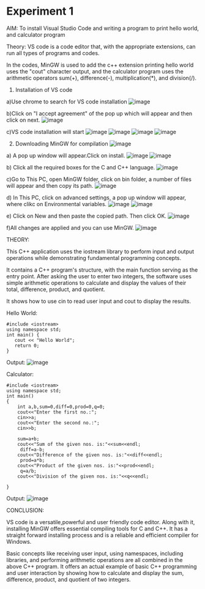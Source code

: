 # Experiment 1
AIM: To install Visual Studio Code and writing a program to print hello world, and calculator program

Theory: 
VS code is a code editor that, with the appropriate extensions, can run all types of programs and codes. 

In the codes, MinGW is used to add the c++ extension printing hello world uses the "cout" character output, and the calculator program uses the arithmetic operators sum(+), difference(-), multiplication(*), and division(/).

1) Installation of VS code

   
 a)Use chrome to search for VS code installation
   ![image](https://github.com/user-attachments/assets/965eacc0-2265-491e-9b1b-cda7643c96c1)

 
 b)Click on "I accept agreement" of the pop up which will appear and then click on next.
![image](https://github.com/user-attachments/assets/c15c3399-d76b-4162-9549-25b72b735c15)


c)VS code installation will start
![image](https://github.com/user-attachments/assets/1a469112-4f4f-451b-a745-9deca62f0a8b)
![image](https://github.com/user-attachments/assets/0cb429ff-5e44-415b-8e55-70b0616a6885)
![image](https://github.com/user-attachments/assets/08ecc2f7-3721-424c-97fa-b780956b748e)
![image](https://github.com/user-attachments/assets/5a5c40b5-37ea-418b-aa4d-1f4bdb3ac9ad)


2) Downloading MinGW for compilation 
![image](https://github.com/user-attachments/assets/e33198df-7d07-4f07-bca7-5851235127fe)


a) A pop up window will appear.Click on install.
![image](https://github.com/user-attachments/assets/31162aa4-c1ed-4092-88c4-9915c0288eeb)
![image](https://github.com/user-attachments/assets/857b8b52-aac2-4ee7-b8f4-26938f02aeee)


b) Click all the required boxes for the C and C++ language.
![image](https://github.com/user-attachments/assets/ae58e9db-4fad-4e11-9106-80aa7cf1919d)


c)Go to This PC, open MinGW folder, click on bin folder, a number of files will appear and then copy its path.
![image](https://github.com/user-attachments/assets/f8cea8df-cf33-4157-9515-fca0e8c807bc)


d) In This PC, click on advanced settings, a pop up window will appear, where clikc on Environmental variables.
![image](https://github.com/user-attachments/assets/43db6909-afcc-4b96-8d68-65c34394786f)
![image](https://github.com/user-attachments/assets/c3ae1d96-361f-496a-8ff0-0fef6b1bb3be)


e) Click on New and then paste the copied path. Then click OK.
![image](https://github.com/user-attachments/assets/6b0bb4f3-e4f5-46d4-be81-57cc712e9cc1)


f)All changes are applied and you can use MinGW.
![image](https://github.com/user-attachments/assets/1ec84834-28c0-4647-bb0f-c213050252ec)

THEORY:

This C++ application uses the iostream library to perform input and output operations while demonstrating fundamental programming concepts. 

It contains a C++ program's structure, with the main function serving as the entry point. After asking the user to enter two integers, the software uses simple arithmetic operations to calculate and display the values of their total, difference, product, and quotient. 

It shows how to use cin to read user input and cout to display the results.


Hello World:

```
#include <iostream>
using namespace std;
int main() {
   cout << "Hello World"; 
   return 0;
}
```

Output:
![image](https://github.com/user-attachments/assets/430265ab-1b23-4203-b523-290f8e1de046)

Calculator:
```
#include <iostream>
using namespace std;
int main()
{
    int a,b,sum=0,diff=0,prod=0,q=0;
    cout<<"Enter the first no.:";
    cin>>a;
    cout<<"Enter the second no.:";
    cin>>b;
   
    sum=a+b;
    cout<<"Sum of the given nos. is:"<<sum<<endl;
     diff=a-b;
    cout<<"Difference of the given nos. is:"<<diff<<endl;
     prod=a*b;
    cout<<"Product of the given nos. is:"<<prod<<endl;
     q=a/b;
    cout<<"Division of the given nos. is:"<<q<<endl;
   
}
```
Output:
![image](https://github.com/user-attachments/assets/94d770f6-c3d0-4a32-b5dd-c2ecded6ff40)

CONCLUSION:

VS code is a versatile,powerful and user friendly code editor. Along with it, installing MinGW offers essential compiling tools for C and C++. It has a straight forward installing process and is a reliable and efficient compiler for Windows.

Basic concepts like receiving user input, using namespaces, including libraries, and performing arithmetic operations are all combined in the above C++ program. It offers an actual example of basic C++ programming and user interaction by showing how to calculate and display the sum, difference, product, and quotient of two integers.



